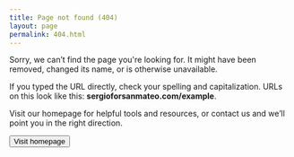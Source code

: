 ```yaml
---
title: Page not found (404)
layout: page
permalink: 404.html
---
```

Sorry, we can’t find the page you're looking for. It might have been removed, changed its name, or is otherwise unavailable.

If you typed the URL directly, check your spelling and capitalization. URLs on this look like this: **sergioforsanmateo.com/example**.

Visit our homepage for helpful tools and resources, or contact us and we’ll point you in the right direction.

<button onclick="window.location.href='https://sergioforsanmateo.com'" class="">Visit homepage</button>

